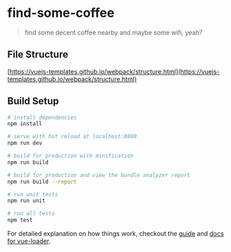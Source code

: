 # find-some-coffee

> find some decent coffee nearby and maybe some wifi, yeah?

## File Structure
[https://vuejs-templates.github.io/webpack/structure.html](https://vuejs-templates.github.io/webpack/structure.html)

## Build Setup

``` bash
# install dependencies
npm install

# serve with hot reload at localhost:8080
npm run dev

# build for production with minification
npm run build

# build for production and view the bundle analyzer report
npm run build --report

# run unit tests
npm run unit

# run all tests
npm test
```

For detailed explanation on how things work, checkout the [guide](http://vuejs-templates.github.io/webpack/) and [docs for vue-loader](http://vuejs.github.io/vue-loader).
